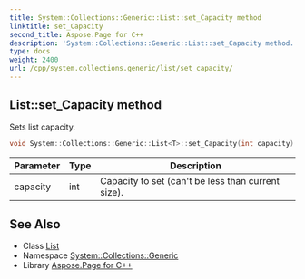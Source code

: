 ```yaml
---
title: System::Collections::Generic::List::set_Capacity method
linktitle: set_Capacity
second_title: Aspose.Page for C++
description: 'System::Collections::Generic::List::set_Capacity method. Sets list capacity in C++.'
type: docs
weight: 2400
url: /cpp/system.collections.generic/list/set_capacity/
---
```

## List::set_Capacity method


Sets list capacity.

```cpp
void System::Collections::Generic::List<T>::set_Capacity(int capacity)
```


| Parameter | Type | Description |
| --- | --- | --- |
| capacity | int | Capacity to set (can't be less than current size). |

## See Also

* Class [List](../)
* Namespace [System::Collections::Generic](../../)
* Library [Aspose.Page for C++](../../../)
